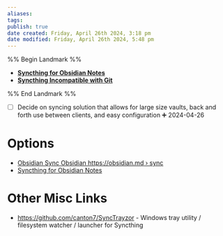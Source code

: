 ```yaml
---
aliases: 
tags: 
publish: true
date created: Friday, April 26th 2024, 3:18 pm
date modified: Friday, April 26th 2024, 5:48 pm
---
```


%% Begin Landmark %%
- **[Syncthing for Obsidian Notes](Syncthing%20for%20Obsidian%20Notes.md)**
- **[Syncthing Incompatible with Git](Syncthing%20Incompatible%20with%20Git.md)**

%% End Landmark %%
- [ ] Decide on syncing solution that allows for large size vaults, back and forth use between clients, and easy configuration ➕ 2024-04-26

# Options
- [Obsidian Sync Obsidian https://obsidian.md › sync](https://obsidian.md/sync)
- [Syncthing for Obsidian Notes](Syncthing%20for%20Obsidian%20Notes/Syncthing%20for%20Obsidian%20Notes.md) 

# Other Misc Links
- https://github.com/canton7/SyncTrayzor - Windows tray utility / filesystem watcher / launcher for Syncthing

